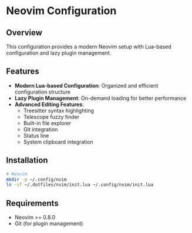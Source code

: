 # Neovim Configuration

## Overview

This configuration provides a modern Neovim setup with Lua-based configuration and lazy plugin management.

## Features

- **Modern Lua-based Configuration**: Organized and efficient configuration structure
- **Lazy Plugin Management**: On-demand loading for better performance
- **Advanced Editing Features**:
  - Treesitter syntax highlighting
  - Telescope fuzzy finder
  - Built-in file explorer
  - Git integration
  - Status line
  - System clipboard integration

## Installation

```bash
# Neovim
mkdir -p ~/.config/nvim
ln -sf ~/.dotfiles/nvim/init.lua ~/.config/nvim/init.lua
```

## Requirements

- Neovim >= 0.8.0
- Git (for plugin management)
